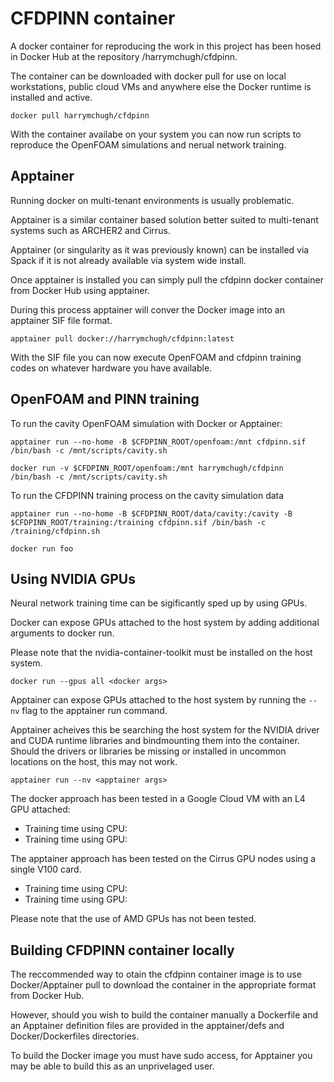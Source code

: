 # CFDPINN container

A docker container for reproducing the work in this project has been hosed in Docker Hub at the repository /harrymchugh/cfdpinn.

The container can be downloaded with docker pull for use on local workstations, public cloud VMs and anywhere else the Docker runtime is installed and active.

```
docker pull harrymchugh/cfdpinn
```

With the container availabe on your system you can now run scripts to reproduce the OpenFOAM simulations and nerual network training.

## Apptainer

Running docker on multi-tenant environments is usually problematic.

Apptainer is a similar container based solution better suited to multi-tenant systems such as ARCHER2 and Cirrus.

Apptainer (or singularity as it was previously known) can be installed via Spack if it is not already available via system wide install. 

Once apptainer is installed you can simply pull the cfdpinn docker container from Docker Hub using apptainer.

During this process apptainer will conver the Docker image into an apptainer SIF file format.

```
apptainer pull docker://harrymchugh/cfdpinn:latest
```

With the SIF file you can now execute OpenFOAM and cfdpinn training codes on whatever hardware you have available.

## OpenFOAM and PINN training

To run the cavity OpenFOAM simulation with Docker or Apptainer:

```
apptainer run --no-home -B $CFDPINN_ROOT/openfoam:/mnt cfdpinn.sif /bin/bash -c /mnt/scripts/cavity.sh
```

```
docker run -v $CFDPINN_ROOT/openfoam:/mnt harrymchugh/cfdpinn /bin/bash -c /mnt/scripts/cavity.sh
```

To run the CFDPINN training process on the cavity simulation data

```
apptainer run --no-home -B $CFDPINN_ROOT/data/cavity:/cavity -B $CFDPINN_ROOT/training:/training cfdpinn.sif /bin/bash -c /training/cfdpinn.sh
```

```
docker run foo
```

## Using NVIDIA GPUs

Neural network training time can be sigificantly sped up by using GPUs.

Docker can expose GPUs attached to the host system by adding additional arguments to docker run.

Please note that the nvidia-container-toolkit must be installed on the host system.

```
docker run --gpus all <docker args> 
```

Apptainer can expose GPUs attached to the host system by running the `--nv` flag to the apptainer run command.

Apptainer acheives this be searching the host system for the NVIDIA driver and CUDA runtime libraries and bindmounting them into the container.
Should the drivers or libraries be missing or installed in uncommon locations on the host, this may not work.

```
apptainer run --nv <apptainer args>
```

The docker approach has been tested in a Google Cloud VM with an L4 GPU attached:

- Training time using CPU:
- Training time using GPU:

The apptainer approach has been tested on the Cirrus GPU nodes using a single V100 card.

- Training time using CPU:
- Training time using GPU:

Please note that the use of AMD GPUs has not been tested.

## Building CFDPINN container locally

The reccommended way to otain the cfdpinn container image is to use Docker/Apptainer pull to download the container in the appropriate format from Docker Hub.

However, should you wish to build the container manually a Dockerfile and an Apptainer definition files are provided in the apptainer/defs and Docker/Dockerfiles directories.

To build the Docker image you must have sudo access, for Apptainer you may be able to build this as an unprivelaged user.
